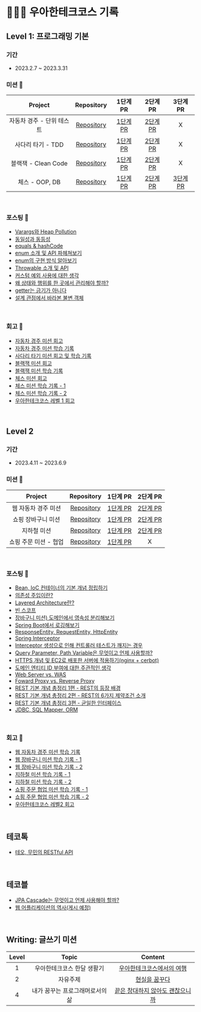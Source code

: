 # 🏃🏻‍♂️ 우아한테크코스 기록

## Level 1: 프로그래밍 기본
### 기간
- 2023.2.7 ~ 2023.3.31


### 미션 🚀

| Project | Repository | 1단계 PR | 2단계 PR | 3단계 PR |
|:-----:|:-----:|:-----:|:-----:|:-----:|
|자동차 경주 - 단위 테스트 <br>|[Repository](https://github.com/woowacourse/java-racingcar/tree/woosung1223)|[1단계 PR](https://github.com/woowacourse/java-racingcar/pull/484)|[2단계 PR](https://github.com/woowacourse/java-racingcar/pull/590)| X
|사다리 타기 - TDD <br>|[Repository](https://github.com/woowacourse/java-ladder/tree/woosung1223)|[1단계 PR](https://github.com/woowacourse/java-ladder/pull/96)|[2단계 PR](https://github.com/woowacourse/java-ladder/pull/194)| X
|블랙잭 - Clean Code <br>|[Repository](https://github.com/woowacourse/java-blackjack/tree/woosung1223)|[1단계 PR](https://github.com/woowacourse/java-blackjack/pull/421)|[2단계 PR](https://github.com/woowacourse/java-blackjack/pull/527)| X
|체스 - OOP, DB <br>|[Repository](https://github.com/woowacourse/java-chess/tree/woosung1223)|[1단계 PR](https://github.com/woowacourse/java-chess/pull/460)|[2단계 PR](https://github.com/woowacourse/java-chess/pull/536)|[3단계 PR](https://github.com/woowacourse/java-chess/pull/588)

<br>

### 포스팅 📝
- [Varargs와 Heap Pollution](https://dev-ws.tistory.com/31)
- [동일성과 동등성](https://dev-ws.tistory.com/32)
- [equals & hashCode](https://dev-ws.tistory.com/34)
- [enum 소개 및 API 파헤쳐보기](https://dev-ws.tistory.com/35)
- [enum의 구현 방식 알아보기](https://dev-ws.tistory.com/36)
- [Throwable 소개 및 API](https://dev-ws.tistory.com/37)
- [커스텀 예외 사용에 대한 생각](https://dev-ws.tistory.com/39)
- [왜 상태와 행위를 한 곳에서 관리해야 할까?](https://dev-ws.tistory.com/40)
- [getter는 금기가 아니다](https://dev-ws.tistory.com/42)
- [설계 관점에서 바라본 불변 객체](https://dev-ws.tistory.com/43)

<br>

### 회고 🤔
- [자동차 경주 미션 회고](https://dev-ws.tistory.com/29)
- [자동차 경주 미션 학습 기록](https://dev-ws.tistory.com/28)
- [사다리 타기 미션 회고 및 학습 기록](https://dev-ws.tistory.com/38)
- [블랙잭 미션 회고](https://dev-ws.tistory.com/41)
- [블랙잭 미션 학습 기록](https://dev-ws.tistory.com/46)
- [체스 미션 회고](https://dev-ws.tistory.com/44)
- [체스 미션 학습 기록 - 1](https://dev-ws.tistory.com/47)
- [체스 미션 학습 기록 - 2](https://dev-ws.tistory.com/48)
- [우아한테크코스 레벨 1 회고](https://dev-ws.tistory.com/49)

<br> 

## Level 2
### 기간
- 2023.4.11 ~ 2023.6.9

### 미션 🚀

| Project | Repository | 1단계 PR | 2단계 PR |
|:-----:|:-----:|:-----:|:-----:|
|웹 자동차 경주 미션 <br>|[Repository](https://github.com/woowacourse/jwp-racingcar/tree/woosung1223)|[1단계 PR](https://github.com/woowacourse/jwp-racingcar/pull/63)|[2단계 PR](https://github.com/woowacourse/jwp-racingcar/pull/133)
|쇼핑 장바구니 미션 <br>|[Repository](https://github.com/woowacourse/jwp-shopping-cart/tree/woosung1223)|[1단계 PR](https://github.com/woowacourse/jwp-shopping-cart/pull/247)|[2단계 PR](https://github.com/woowacourse/jwp-shopping-cart/pull/306)
|지하철 미션 <br>|[Repository](https://github.com/woowacourse/jwp-subway-path/tree/woosung1223)|[1단계 PR](https://github.com/woowacourse/jwp-subway-path/pull/9)|[2단계 PR](https://github.com/woowacourse/jwp-subway-path/pull/161)
|쇼핑 주문 미션 - 협업 <br>|[Repository](https://github.com/woowacourse/jwp-shopping-order/tree/woosung1223)|[1단계 PR](https://github.com/woowacourse/jwp-shopping-order/pull/91)| X 

<br> 

### 포스팅 📝
- [Bean, IoC 컨테이너의 기본 개념 정립하기](https://dev-ws.tistory.com/51)
- [의존성 주입이란?](https://dev-ws.tistory.com/52)
- [Layered Architecture란?](https://dev-ws.tistory.com/53)
- [빈 스코프](https://dev-ws.tistory.com/54)
- [장바구니 미션) 도메인에서 영속성 분리해보기](https://dev-ws.tistory.com/55)
- [Spring Boot에서 로깅해보기](https://dev-ws.tistory.com/56)
- [ResponseEntity, RequestEntity, HttpEntity](https://dev-ws.tistory.com/57)
- [Spring Interceptor](https://dev-ws.tistory.com/58)
- [Interceptor 생성으로 인해 컨트롤러 테스트가 깨지는 경우](https://dev-ws.tistory.com/59)
- [Query Parameter, Path Variable은 무엇이고 언제 사용할까?](https://dev-ws.tistory.com/61)
- [HTTPS 개념 및 EC2로 배포한 서버에 적용하기(nginx + cerbot)](https://dev-ws.tistory.com/65)
- [도메인 엔티티 ID 부여에 대한 주관적인 생각](https://dev-ws.tistory.com/66)
- [Web Server vs. WAS](https://dev-ws.tistory.com/67)
- [Foward Proxy vs. Reverse Proxy](https://dev-ws.tistory.com/68)
- [REST 기본 개념 총정리 1편 - REST의 등장 배경](https://dev-ws.tistory.com/71)
- [REST 기본 개념 총정리 2편 - REST의 6가지 제약조건 소개](https://dev-ws.tistory.com/72)
- [REST 기본 개념 총정리 3편 - 균일한 인터페이스](https://dev-ws.tistory.com/73)
- [JDBC, SQL Mapper, ORM](https://dev-ws.tistory.com/74)

<br> 

### 회고  🤔
- [웹 자동차 경주 미션 학습 기록](https://dev-ws.tistory.com/62)
- [웹 장바구니 미션 학습 기록 - 1](https://dev-ws.tistory.com/63)
- [웹 장바구니 미션 학습 기록 - 2](https://dev-ws.tistory.com/64)
- [지하철 미션 학습 기록 - 1](https://dev-ws.tistory.com/69)
- [지하철 미션 학습 기록 - 2](https://dev-ws.tistory.com/70)
- [쇼핑 주문 협업 미션 학습 기록 - 1](https://dev-ws.tistory.com/75)
- [쇼핑 주문 협업 미션 학습 기록 - 2](https://dev-ws.tistory.com/77)
- [우아한테크코스 레벨2 회고](https://dev-ws.tistory.com/78)

<br> 

## 테코톡

- [테오, 무민의 RESTful API](https://www.youtube.com/watch?v=Tm2mja5_dZs&t=1s)

<br>

## 테코블
- [JPA Cascade는 무엇이고 언제 사용해야 할까?](https://tecoble.techcourse.co.kr/post/2023-08-14-JPA-Cascade/)
- [웹 어플리케이션의 역사(게시 예정)](https://ink-chestnut-bd2.notion.site/5d5ad1b51f57498aad4d5b1a3fbf5e72?pvs=4)

<br>

## Writing: 글쓰기 미션

| Level | Topic | Content |
|:-----:|:-----:|:-----:|
|1 <br>|우아한테크코스 한달 생활기|[우아한테크코스에서의 여행](https://github.com/woosung1223/woowa-writing-5/blob/main/%08LEVEL1.md)|
|2 <br>|자유주제|[현실을 꿈꾸다](https://github.com/woosung1223/woowa-writing-5/blob/main/LEVEL2.md) |
|4 <br>|내가 꿈꾸는 프로그래머로서의 삶|[끝은 창대하지 않아도 괜찮으니까](https://github.com/woosung1223/woowa-writing-5/blob/main/LEVEL4.md) |
